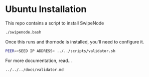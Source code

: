 Ubuntu Installation
===================

This repo contains a script to install SwipeNode

```bash
./swipenode.bash
```

Once this runs and thornode is installed, you'll need to configure it.
```bash
PEER=<SEED IP ADDRESS> ../../scripts/validator.sh
```

For more documentation, read...
```bash
../../../docs/validator.md
```
